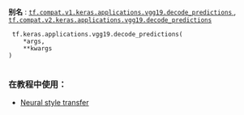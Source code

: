 **别名** : [ `tf.compat.v1.keras.applications.vgg19.decode_predictions` ](/api_docs/python/tf/keras/applications/vgg19/decode_predictions), [ `tf.compat.v2.keras.applications.vgg19.decode_predictions` ](/api_docs/python/tf/keras/applications/vgg19/decode_predictions)

```
 tf.keras.applications.vgg19.decode_predictions(
    *args,
    **kwargs
)
 
```

### 在教程中使用：
- [Neural style transfer](https://tensorflow.google.cn/tutorials/generative/style_transfer)
